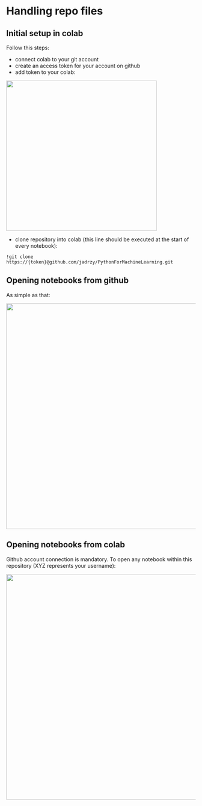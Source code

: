 # Handling repo files
## Initial setup in colab
Follow this steps:
- connect colab to your git account
- create an access token for your account on github
- add token to your colab:
  
<p>
  <img src="https://github.com/jadrzy/PythonForMachineLearning/blob/main/images/Token.png" 
       width=400/>
</p>

- clone repository into colab (this line should be executed at the start of every notebook):
```
!git clone https://{token}@github.com/jadrzy/PythonForMachineLearning.git
```

## Opening notebooks from github
As simple as that:
<p>
  <img src="https://github.com/jadrzy/PythonForMachineLearning/blob/main/images/github_hint.png" 
       width=600/>
</p>

## Opening notebooks from colab
Github account connection is mandatory. To open any notebook within this repository (XYZ represents your username):
<p>
  <img src="https://github.com/jadrzy/PythonForMachineLearning/blob/main/images/colab_hint.png" 
       width=600/>
</p>
